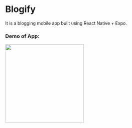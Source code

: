 # Blogify
It is a blogging mobile app built using React Native + Expo. 

### **Demo of App:**
<img src="https://user-images.githubusercontent.com/77202232/226986253-21d0fd04-11f1-474d-9a49-4e4c4419e67f.gif" width="250" />
